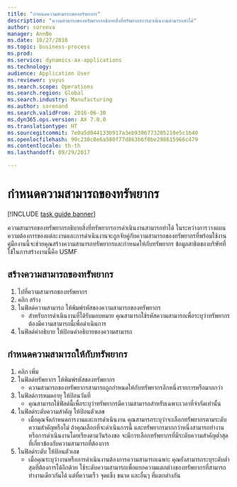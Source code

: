 ```yaml
--- 
title: "กำหนดความสามารถของทรัพยากร"
description: "ความสามารถของทรัพยากรอธิบายสิ่งที่ทรัพยากรการดำเนินงานสามารถทำได้"
author: sorenva
manager: AnnBe
ms.date: 10/27/2016
ms.topic: business-process
ms.prod: 
ms.service: dynamics-ax-applications
ms.technology: 
audience: Application User
ms.reviewer: yuyus
ms.search.scope: Operations
ms.search.region: Global
ms.search.industry: Manufacturing
ms.author: sorenand
ms.search.validFrom: 2016-06-30
ms.dyn365.ops.version: AX 7.0.0
ms.translationtype: HT
ms.sourcegitcommit: 7e0a5d044133b917a3eb9386773205218e5c1b40
ms.openlocfilehash: 99c230c0e6a580f77d863b6f0be298615966c479
ms.contentlocale: th-th
ms.lasthandoff: 09/29/2017

---
```

# <a name="define-resource-capabilities"></a>กำหนดความสามารถของทรัพยากร

[!INCLUDE [task guide banner](../../includes/task-guide-banner.md)]

ความสามารถของทรัพยากรอธิบายสิ่งที่ทรัพยากรการดำเนินงานสามารถทำได้ ในระหว่างการวางแผน ความต้องการของแต่ละงานและการดำเนินงานจะถูกจับคู่กับความสามารถของทรัพยากรที่พร้อมใช้งาน คู่มืองานนี้จะช่วยคุณสร้างความสามารถทรัพยากรและกำหนดให้กับทรัพยากร  ข้อมูลสาธิตของบริษัทที่ใช้ในการสร้างงานนี้คือ USMF


## <a name="create-a-resource-capability"></a>สร้างความสามารถของทรัพยากร
1. ไปที่ความสามารถของทรัพยากร
2. คลิก สร้าง
3. ในฟิลด์ความสามารถ ให้พิมพ์รหัสของความสามารถของทรัพยากร
    * สำหรับการดำเนินงานที่ได้รับมอบหมาย คุณสามารถใช้รหัสความสามารถเพื่อระบุว่าทรัพยากรต้องมีความสามารถนี้เพื่อดำเนินการ  
4. ในฟิลด์คำอธิบาย ให้ป้อนคำอธิบายของความสามารถ

## <a name="assign-capability-to-a-resource"></a>กำหนดความสามารถให้กับทรัพยากร
1. คลิก เพิ่ม
2. ในฟิลด์ทรัพยากร ให้พิมพ์รหัสของทรัพยากร
    * ความสามารถของทรัพยากรสามารถถูกกำหนดให้กับทรัพยากรอีกหนึ่งรายการหรือมากกว่า  
3. ในฟิลด์การหมดอายุ ให้ป้อนวันที่
    * คุณสามารถใช้ฟิลด์นี้เพื่อระบุว่าทรัพยากรมีความสามารถสำหรับเฉพาะเวลาที่จำกัดเท่านั้น  
4. ในฟิลด์ระดับความสำคัญ ให้ป้อนตัวเลข
    * เมื่อคุณจัดกำหนดการงานและการดำเนินงาน คุณสามารถระบุว่าจะเลือกทรัพยากรตามระดับความสำคัญหรือไม่  ถ้าคุณเลือกที่จะดำเนินการนี้ และทรัพยากรมากกว่าหนึ่งสามารถทำงานหรือการดำเนินงานโดยเรียงตามวันร้องขอ จะมีการเลือกทรัพยากรที่มีระดับความสำคัญต่ำสุดที่เกี่ยวข้องกับความสามารถที่ต้องการ  
5. ในฟิลด์ระดับ ให้ป้อนตัวเลข
    * เมื่อคุณระบุว่างานหรือการดำเนินงานต้องการความสามารถเฉพาะ คุณยังสามารถระบุระดับต่ำสุดที่ต้องการได้อีกด้วย  ใช้ระดับความสามารถเพื่อแยกความแตกต่างของทรัพยากรที่สามารถทำงานเดียวกันได้ แต่ที่ความเร็ว จุดแข็ง ขนาด และอื่นๆ ที่แตกต่างกัน  


